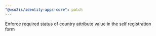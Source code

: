 ```yaml
---
"@wso2is/identity-apps-core": patch
---
```


Enforce required status of country attribute value in the self registration form
